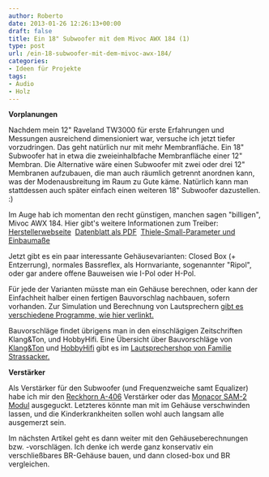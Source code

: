 ```yaml
---
author: Roberto
date: 2013-01-26 12:26:13+00:00
draft: false
title: Ein 18" Subwoofer mit dem Mivoc AWX 184 (1)
type: post
url: /ein-18-subwoofer-mit-dem-mivoc-awx-184/
categories:
- Ideen für Projekte
tags:
- Audio
- Holz
---
```


**Vorplanungen**

Nachdem mein 12" Raveland TW3000 für erste Erfahrungen und Messungen ausreichend dimensioniert war, versuche ich jetzt tiefer vorzudringen. Das geht natürlich nur mit mehr Membranfläche. Ein 18" Subwoofer hat in etwa die zweieinhalbfache Membranfläche einer 12" Membran. Die Alternative wäre einen Subwoofer mit zwei oder drei 12" Membranen aufzubauen, die man auch räumlich getrennt anordnen kann, was der Modenausbreitung im Raum zu Gute käme. Natürlich kann man stattdessen auch später einfach einen weiteren 18" Subwoofer dazustellen. :)

Im Auge hab ich momentan den recht günstigen, manchen sagen "billigen", Mivoc AWX 184. Hier gibt's weitere Informationen zum Treiber: [Herstellerwebseite](https://mivoc.de/homepage/de/produkt.html?nr=11804500&quelle=Einzelchassis&brand=mivoc)  [Datenblatt als PDF](https://mivoc.de/downloads/de/mivoc/PDF/AWX184-Datenblatt.pdf)  [Thiele-Small-Parameter und Einbaumaße](https://mivoc.de/homepage/de/tsp.html?artikel=11804500)

Jetzt gibt es ein paar interessante Gehäusevarianten: Closed Box (+ Entzerrung), normales Bassreflex, als Hornvariante, sogenannter "Ripol", oder gar andere offene Bauweisen wie I-Pol oder H-Pol.

Für jede der Varianten müsste man ein Gehäuse berechnen, oder kann der Einfachheit halber einen fertigen Bauvorschlag nachbauen, sofern vorhanden. Zur Simulation und Berechnung von Lautsprechern [gibt es verschiedene Programme, wie hier verlinkt.](https://kellerautomat.com/ebkwordpress/werkstatt/studio/berechnung-simulieren-und-messen-von-lautsprechern/)

Bauvorschläge findet übrigens man in den einschlägigen Zeitschriften Klang&Ton, und HobbyHifi. Eine Übersicht über Bauvorschläge von [Klang&Ton](https://www.lautsprechershop.de/index_hifi_de.htm?https://www.lautsprechershop.de/hifi/bau_kut.htm) und [HobbyHifi](https://www.lautsprechershop.de/index_hifi_de.htm?https://www.lautsprechershop.de/hifi/bau_hhi.htm) gibt es im [Lautsprechershop von Familie Strassacker.](https://www.lautsprechershop.de/)

**Verstärker**

Als Verstärker für den Subwoofer (und Frequenzweiche samt Equalizer) habe ich mir den [Reckhorn A-406](https://www.reckhorn.net/pages/verstaerker/a-406-subwooferverstaerker.php) Verstärker oder das [Monacor SAM-2 Modul](https://www.monacor.de/produktdetailseite/?artikelid=4440) ausgeguckt. Letzteres könnte man mit im Gehäuse verschwinden lassen, und die Kinderkrankheiten sollen wohl auch langsam alle ausgemerzt sein.

Im nächsten Artikel geht es dann weiter mit den Gehäuseberechnungen bzw. -vorschlägen. Ich denke ich werde ganz konservativ ein verschließbares BR-Gehäuse bauen, und dann closed-box und BR vergleichen.
